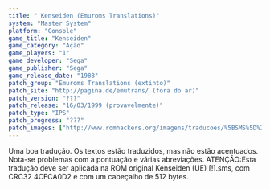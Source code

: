 ```yaml
---
title: " Kenseiden (Emuroms Translations)"
system: "Master System"
platform: "Console"
game_title: "Kenseiden"
game_category: "Ação"
game_players: "1"
game_developer: "Sega"
game_publisher: "Sega"
game_release_date: "1988"
patch_group: "Emuroms Translations (extinto)"
patch_site: "http://pagina.de/emutrans/ (fora do ar)"
patch_version: "???"
patch_release: "16/03/1999 (provavelmente)"
patch_type: "IPS"
patch_progress: "???"
patch_images: ["http://www.romhackers.org/imagens/traducoes/%5BSMS%5D%20Kenseiden%20-%20Emuroms%20Translations%20-%201.png","http://www.romhackers.org/imagens/traducoes/%5BSMS%5D%20Kenseiden%20-%20Emuroms%20Translations%20-%202.png","http://www.romhackers.org/imagens/traducoes/%5BSMS%5D%20Kenseiden%20-%20Emuroms%20Translations%20-%203.png"]
---
```

Uma boa tradução. Os textos estão traduzidos, mas não estão acentuados. Nota-se problemas com a pontuação e várias abreviações. ATENÇÃO:Esta tradução deve ser aplicada na ROM original Kenseiden (UE) [!].sms, com CRC32 4CFCA0D2 e com um cabeçalho de 512 bytes.